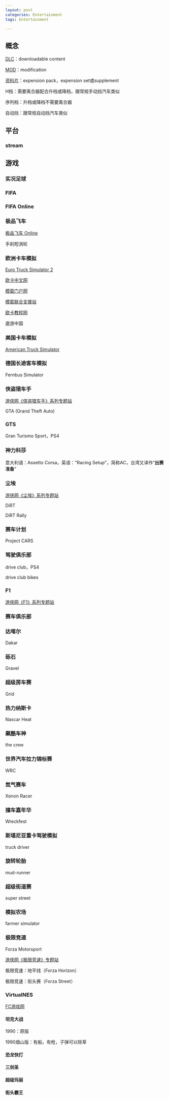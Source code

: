 ```yaml
---
layout: post
categories: Entertainment
tags: Entertainment

---
```


## 概念

[DLC](https://baike.baidu.com/item/DLC/3461396?fr=aladdin)：downloadable content

[MOD](https://baike.baidu.com/item/%E6%B8%B8%E6%88%8F%E6%A8%A1%E7%BB%84/105567?fromtitle=MOD&fromid=2316956&fr=aladdin)：modification

[资料片](https://baike.baidu.com/item/%E8%B5%84%E6%96%99%E7%89%87)：expension pack，expension set或supplement

H档：需要离合器配合升档或降档，跟常规手动挡汽车类似

序列档：升档或降档不需要离合器

自动挡：跟常规自动挡汽车类似

## 平台

### stream

## 游戏

### 实况足球

### FIFA

### FIFA Online

### 极品飞车

[极品飞车 Online](https://nfsol.qq.com/)

手刹短涡轮

### 欧洲卡车模拟

[Euro Truck Simulator 2](https://eurotrucksimulator2.com/)

[欧卡中文网](https://kysamp.cn/)

[模载门户网](http://www.vefans.com/)

[模载联合支援站](http://bbs.vefans.com/)

[欧卡教程网](https://www.ets2cdlm.cn/)

遨游中国

### 美国卡车模拟

[American Truck Simulator](http://americantrucksimulator.com/)

### 德国长途客车模拟

Fernbus Simulator

### 侠盗猎车手

[游侠网《侠盗猎车手》系列专题站](https://www.ali213.net/zhuanti/gta5/)

GTA (Grand Theft Auto)

### GTS
Gran Turismo Sport，PS4

### 神力科莎

意大利语：Assetto Corsa，英语："Racing Setup"，简称AC，台湾又译作“**出赛准备**”

### 尘埃

[游侠网《尘埃》系列专题站](https://www.ali213.net/zhuanti/dirt/)

DiRT

DiRT Rally

### 赛车计划
Project CARS

### 驾驶俱乐部
drive club，PS4

drive club bikes

### F1

[游侠网《F1》系列专题站](https://www.ali213.net/zhuanti/f1/)

### 赛车俱乐部

### 达喀尔

Dakar

### 砾石

Gravel

### 超级房车赛

Grid

### 热力纳斯卡 

Nascar Heat

### 飙酷车神

the crew

### 世界汽车拉力锦标赛

WRC

### 氙气赛车

Xenon Racer

### 撞车嘉年华

Wreckfest

### 斯堪尼亚重卡驾驶模拟

truck driver

### 旋转轮胎

mud-runner

### 超级街道赛

super street

### 模拟农场

farmer simulator

### 极限竞速

Forza Motorsport

[游侠网《极限竞速》专题站](https://www.ali213.net/zhuanti/forzam/)

极限竞速：地平线（Forza Horizon）

极限竞速：街头赛（Forza Street）

### VirtualNES

[FC游戏网](https://www.fcnes.com/)

#### 坦克大战

1990：原版

1990烟山版：有船，有枪，子弹可以除草

#### 恐龙快打

#### 三剑圣

#### 超级玛丽

#### 街头霸王